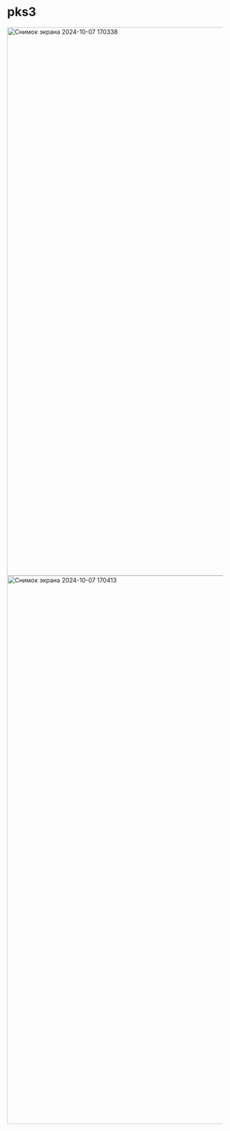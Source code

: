 # pks3
<img width="1280" alt="Снимок экрана 2024-10-07 170338" src="https://github.com/user-attachments/assets/f81865a4-7595-462a-beb6-86f48139ad68">
<img width="1280" alt="Снимок экрана 2024-10-07 170413" src="https://github.com/user-attachments/assets/94c17a27-40f1-4d93-940c-cc083381770e">
